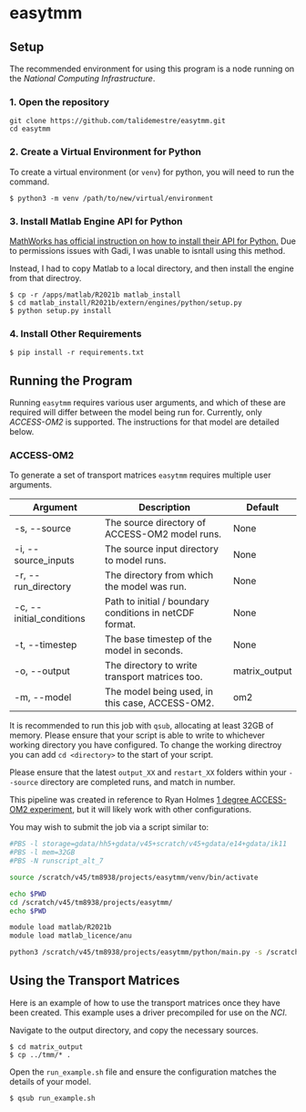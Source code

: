 # easytmm
## Setup
The recommended environment for using this program is a node running on the _National Computing Infrastructure_.
### 1. Open the repository
```
git clone https://github.com/talidemestre/easytmm.git
cd easytmm
```
### 2. Create a Virtual Environment for Python
To create a virtual environment (or `venv`) for python, you will need to run the command.
```
$ python3 -m venv /path/to/new/virtual/environment
```
### 3. Install Matlab Engine API for Python
[MathWorks has official instruction on how to install their API for Python.](https://au.mathworks.com/help/matlab/matlab_external/get-started-with-matlab-engine-for-python.html) Due to permissions issues with Gadi, I was unable to isntall using this method.

Instead, I had to copy Matlab to a local directory, and then install the engine from that directroy.
```
$ cp -r /apps/matlab/R2021b matlab_install
$ cd matlab_install/R2021b/extern/engines/python/setup.py
$ python setup.py install
```
### 4. Install Other Requirements
```
$ pip install -r requirements.txt
``` 

## Running the Program
Running `easytmm` requires various user arguments, and which of these are required will differ between the model being run for. Currently, only _ACCESS-OM2_ is supported. The instructions for that model are detailed below.
### ACCESS-OM2
To generate a set of transport matrices `easytmm` requires multiple user arguments.

| Argument                 | Description                                             | Default       |
| ------------------------ | ------------------------------------------------------- | ------------- |
| -s, --source             | The source directory of ACCESS-OM2 model runs.          | None          |
| -i, --source_inputs      | The source input directory to model runs.               | None          |
| -r, --run_directory      | The directory from which the model was run.             | None          |
| -c, --initial_conditions | Path to initial / boundary conditions in netCDF format. | None          |
| -t, --timestep           | The base timestep of the model in seconds.              | None          |
| -o, --output             | The directory to write transport matrices too.          | matrix_output |
| -m, --model              | The model being used, in this case, ACCESS-OM2.         | om2           |

It is recommended to run this job with `qsub`, allocating at least 32GB of memory. Please ensure that your script is able to write to whichever working directory you have configured. To change the working directroy you can add `cd <directory>` to the start of your script.

Please ensure that the latest `output_XX` and `restart_XX` folders within your `--source` directory are completed runs, and match in number.

This pipeline was created in reference to Ryan Holmes [1 degree ACCESS-OM2 experiment](https://github.com/rmholmes/1deg_jra55_ryf), but it will likely work with other configurations.

You may wish to submit the job via a script similar to:

```bash
#PBS -l storage=gdata/hh5+gdata/v45+scratch/v45+gdata/e14+gdata/ik11
#PBS -l mem=32GB
#PBS -N runscript_alt_7

source /scratch/v45/tm8938/projects/easytmm/venv/bin/activate

echo $PWD
cd /scratch/v45/tm8938/projects/easytmm/
echo $PWD

module load matlab/R2021b
module load matlab_licence/anu

python3 /scratch/v45/tm8938/projects/easytmm/python/main.py -s /scratch/v45/tm8938/projects/easytmm_srcs/1deg_jra55_ryf_red3DSK_C9 -i /g/data/ik11/inputs/access-om2/input_20200530/mom_1deg --run_directory /scratch/v45/tm8938/projects/easytmm_srcs/1deg_jra55_ryf -m mom5 -c /scratch/v45/tm8938/projects/easytmm/sst_access_om2.nc -t 5400
```
## Using the Transport Matrices
Here is an example of how to use the transport matrices once they have been created. This example uses a driver precompiled for use on the _NCI_.

Navigate to the output directory, and copy the necessary sources.

```
$ cd matrix_output
$ cp ../tmm/* .
```

Open the `run_example.sh` file and ensure the configuration matches the details of your model.

```
$ qsub run_example.sh
```
